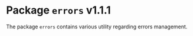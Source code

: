 # Package `errors` v1.1.1

The package `errors` contains various utility regarding errors management.
